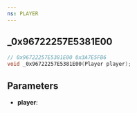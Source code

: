 ```yaml
---
ns: PLAYER
---
```

## _0x96722257E5381E00

```c
// 0x96722257E5381E00 0x3A7E5FB6
void _0x96722257E5381E00(Player player);
```

## Parameters
* **player**:
